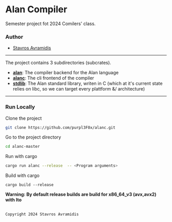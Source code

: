 
# Alan Compiler

Semester project fot 2024 Comilers' class.
### Author

- [Stavros Avramidis](https://www.github.com/purpl3F0x)

___
The project contains 3 subdirectories (subcrates).
- **[alan](./alan/)**: The compiler backend for the Alan language
- **[alanc](./alanc/)**: The cli frontend of the compiler
- **[stdlib](./stdlib/)**: The Alan standard library, writen in C (which at it's current state relies on libc, so we can target every plattform &/ architecture)
___

### Run Locally

Clone the project

```bash
git clone https://github.com/purpl3F0x/alanc.git
```

Go to the project directory

```bash
cd alanc-master
```

Run with cargo
```bash
cargo run alanc --release  -- <Program arguments>
```

Build with cargo
```
cargo build --release
```

__Warning: By default release builds are build for x86_64_v3 (avx,avx2) with lto__


##
`
Copyright 2024 Stavros Avramidis
`

